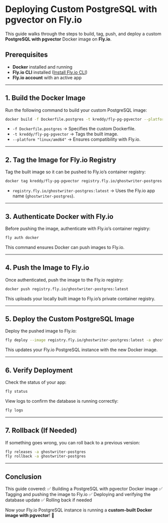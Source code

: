 # Deploying Custom PostgreSQL with pgvector on Fly.io

This guide walks through the steps to build, tag, push, and deploy a custom **PostgreSQL with pgvector** Docker image on **Fly.io**.

## Prerequisites

- **Docker** installed and running
- **Fly.io CLI** installed ([Install Fly.io CLI](https://fly.io/docs/hands-on/install-flyctl/))
- **Fly.io account** with an active app

---

## 1. Build the Docker Image

Run the following command to build your custom PostgreSQL image:

```sh
docker build -f Dockerfile.postgres -t kreddy/fly-pg-pgvector --platform "linux/amd64" .
```

- `-f Dockerfile.postgres` → Specifies the custom Dockerfile.
- `-t kreddy/fly-pg-pgvector` → Tags the built image.
- `--platform "linux/amd64"` → Ensures compatibility with Fly.io.

---

## 2. Tag the Image for Fly.io Registry

Tag the built image so it can be pushed to Fly.io’s container registry:

```sh
docker tag kreddy/fly-pg-pgvector registry.fly.io/ghostwriter-postgres:latest
```

- `registry.fly.io/ghostwriter-postgres:latest` → Uses the Fly.io app name (`ghostwriter-postgres`).

---

## 3. Authenticate Docker with Fly.io

Before pushing the image, authenticate with Fly.io’s container registry:

```sh
fly auth docker
```

This command ensures Docker can push images to Fly.io.

---

## 4. Push the Image to Fly.io

Once authenticated, push the image to the Fly.io registry:

```sh
docker push registry.fly.io/ghostwriter-postgres:latest
```

This uploads your locally built image to Fly.io’s private container registry.

---

## 5. Deploy the Custom PostgreSQL Image

Deploy the pushed image to Fly.io:

```sh
fly deploy --image registry.fly.io/ghostwriter-postgres:latest -a ghostwriter-postgres
```

This updates your Fly.io PostgreSQL instance with the new Docker image.

---

## 6. Verify Deployment

Check the status of your app:

```sh
fly status
```

View logs to confirm the database is running correctly:

```sh
fly logs
```

---

## 7. Rollback (If Needed)

If something goes wrong, you can roll back to a previous version:

```sh
fly releases -a ghostwriter-postgres
fly rollback -a ghostwriter-postgres
```

---

## Conclusion

This guide covered:
✅ Building a PostgreSQL with pgvector Docker image
✅ Tagging and pushing the image to Fly.io
✅ Deploying and verifying the database update
✅ Rolling back if needed

Now your Fly.io PostgreSQL instance is running a **custom-built Docker image with pgvector**! 🚀

